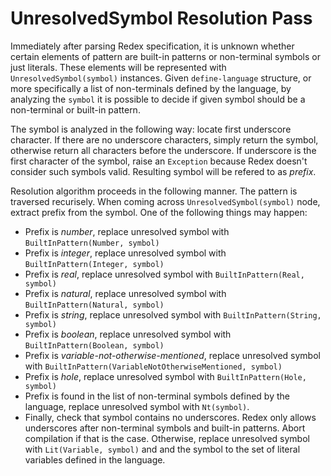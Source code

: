 # UnresolvedSymbol Resolution Pass

Immediately after parsing Redex specification, it is unknown whether certain elements of pattern are built-in patterns or non-terminal symbols or just literals. These elements will be represented with `UnresolvedSymbol(symbol)` instances. Given `define-language` structure, or more specifically a list of non-terminals defined by the language, by analyzing the `symbol` it is possible to decide if given symbol should be a non-terminal or built-in pattern. 

The symbol is analyzed in the following way: locate first underscore character. If there are no underscore characters, simply return the symbol, otherwise return all characters before the underscore. If underscore is the first character of the symbol, raise an `Exception` because Redex doesn't consider such symbols valid. Resulting symbol will be refered to as *prefix*.

Resolution algorithm proceeds in the following manner. The pattern is traversed recurisely. When coming across `UnresolvedSymbol(symbol)` node, extract prefix from the symbol. One of the following things may happen:

* Prefix is *number*, replace unresolved symbol with `BuiltInPattern(Number, symbol)`
* Prefix is *integer*, replace unresolved symbol with `BuiltInPattern(Integer, symbol)`
* Prefix is *real*, replace unresolved symbol with `BuiltInPattern(Real, symbol)`
* Prefix is *natural*, replace unresolved symbol with `BuiltInPattern(Natural, symbol)`
* Prefix is *string*, replace unresolved symbol with `BuiltInPattern(String, symbol)`
* Prefix is *boolean*, replace unresolved symbol with `BuiltInPattern(Boolean, symbol)`
* Prefix is *variable-not-otherwise-mentioned*, replace unresolved symbol with `BuiltInPattern(VariableNotOtherwiseMentioned, symbol)`
* Prefix is *hole*, replace unresolved symbol with `BuiltInPattern(Hole, symbol)`
* Prefix is found in the list of non-terminal symbols defined by the language, replace unresolved symbol with `Nt(symbol)`.
* Finally, check that symbol contains no underscores. Redex only allows underscores after non-terminal symbols and built-in patterns. Abort compilation if that is the case. Otherwise, replace unresolved symbol with `Lit(Variable, symbol)` and and the symbol to the set of literal variables defined in the language.

